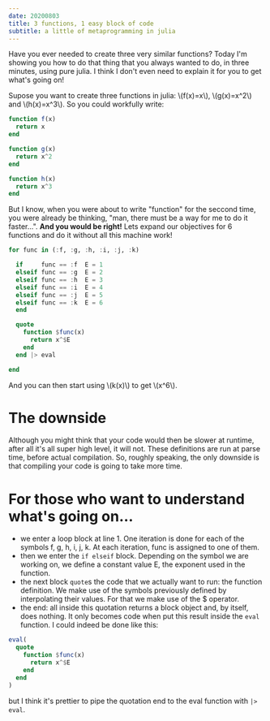 ```yaml
---
date: 20200803
title: 3 functions, 1 easy block of code
subtitle: a little of metaprogramming in julia
---
```


Have you ever needed to create three very similar functions? Today I'm showing you how to do that thing that you always wanted to do, in three minutes, using pure julia. I think I don't even need to explain it for you to get what's going on!

<p>Supose you want to create three functions in julia: \(f(x)=x\), \(g(x)=x^2\) and \(h(x)=x^3\). So you could workfully write:</p>

```julia
function f(x)
  return x
end

function g(x)
  return x^2
end

function h(x)
  return x^3
end
```

But I know, when you were about to write "function" for the seccond time, you were already be thinking, "man, there must be a way for me to do it faster...". **And you would be right!** Lets expand our objectives for 6 functions and do it without all this machine work!

```julia
for func in (:f, :g, :h, :i, :j, :k)

  if     func == :f  E = 1
  elseif func == :g  E = 2
  elseif func == :h  E = 3
  elseif func == :i  E = 4
  elseif func == :j  E = 5
  elseif func == :k  E = 6
  end

  quote
    function $func(x)
      return x^$E
    end
  end |> eval

end
```

<p>And you can then start using \(k(x)\) to get \(x^6\).</p>


# The downside

Although you might think that your code would then be slower at runtime, after all it's all super high level, it will not. These definitions are run at parse time, before actual compilation. So, roughly speaking, the only downside is that compiling your code is going to take more time.


# For those who want to understand what's going on...

  - we enter a loop block at line 1. One iteration is done for each of the symbols f, g, h, i, j, k. At each iteration, func is assigned to one of them.
  - then we enter the `if elseif` block. Depending on the symbol we are working on, we define a constant value E, the exponent used in the function.
  - the next block `quote`s the code that we actually want to run: the function definition. We make use of the symbols previously defined by interpolating their values. For that we make use of the \$ operator.
  - the end: all inside this quotation returns a block object and, by itself, does nothing. It only becomes code when put this result inside the `eval` function. I could indeed be done like this:

```julia
eval(
  quote
    function $func(x)
      return x^$E
    end
  end
)
```

  but I think it's prettier to pipe the quotation end to the eval function with `|> eval`.
